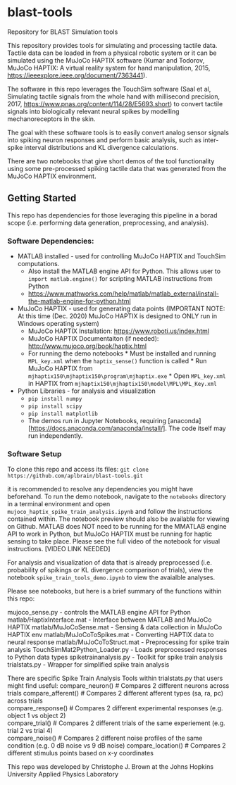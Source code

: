 # blast-tools
Repository for BLAST Simulation tools

This repository provides tools for simulating and processing tactile data. Tactile data can be loaded in from a physical robotic system or it can be simulated using the MuJoCo HAPTIX software (Kumar and Todorov, MuJoCo HAPTIX: A virtual reality system for hand manipulation, 2015, https://ieeexplore.ieee.org/document/7363441). 

The software in this repo leverages the TouchSim software (Saal et al, Simulating tactile signals from the whole hand with millisecond precision, 2017, https://www.pnas.org/content/114/28/E5693.short) to convert tactile signals into biologically relevant neural spikes by modelling mechanoreceptors in the skin.

The goal with these software tools is to easily convert analog sensor signals into spiking neuron responses and perform basic analysis, such as inter-spike interval distributions and KL divergence calculations.

There are two notebooks that give short demos of the tool functionality using some pre-processed spiking tactile data that was generated from the MuJoCo HAPTIX environment.

## Getting Started

This repo has dependencies for those leveraging this pipeline in a borad scope (i.e. performing data generation, preprocessing, and analysis).

### Software Dependencies:
* MATLAB installed - used for controlling MuJoCo HAPTIX and TouchSim computations.
    * Also install the MATLAB engine API for Python. This allows user to `import matlab.engine()` for scripting MATLAB instructions from Python
    * https://www.mathworks.com/help/matlab/matlab_external/install-the-matlab-engine-for-python.html
* MuJoCo HAPTIX - used for generating data points (IMPORTANT NOTE: At this time (Dec. 2020) MuJoCo HAPTIX is designed to ONLY run in Windows operating system)
    * MuJoCo HAPTIX Installation: https://www.roboti.us/index.html
    * MuJoCo HAPTIX Documentaiton (if needed): http://www.mujoco.org/book/haptix.html
    * For running the demo notebooks
          * Must be installed and running `MPL_key.xml` when the `haptix_sense()` function is called
          * Run MuJoCo HAPTIX from `mjhaptix150\mjhaptix150\program\mjhaptix.exe`
          * Open `MPL_key.xml` in HAPTIX from  `mjhaptix150\mjhaptix150\model\MPL\MPL_Key.xml`
* Python Libraries - for analysis and visualization
    * `pip install numpy`
    * `pip install scipy`
    * `pip install matplotlib`
    * The demos run in Jupyter Notebooks, requiring [anaconda][https://docs.anaconda.com/anaconda/install/]. The code itself may run independently.
          
### Software Setup

To clone this repo and access its files: `git clone https://github.com/aplbrain/blast-tools.git`

it is recommended to resolve any dependencies you might have beforehand. To run the demo notebook, navigate to the `notebooks` directory in a terminal environment and open `mujoco_haptix_spike_train_analysis.ipynb` and follow the instructions contained within. The notebook preview should also be available for viewing on Github. MATLAB does NOT need to be running for the MMATLAB engine API to work in Python, but MuJoCo HAPTIX must be running for haptic sensing to take place. Please see the full video of the notebook for visual instructions. [VIDEO LINK NEEDED]

For analysis and visualization of data that is already preprocessed (i.e. probability of spikings or KL divergence comparison of trials), view the notebook `spike_train_tools_demo.ipynb` to view the avaialble analyses.

Please see notebooks, but here is a brief summary of the functions within this repo:

mujoco_sense.py - controls the MATLAB engine API for Python
matlab/HaptixInterface.mat - Interface between MATLAB and MuJoCo HAPTIX
matlab/MuJoCoSense.mat - Sensing & data collection in MuJoCo HAPTIX env
matlab/MuJoCoToSpikes.mat - Converting HAPTIX data to neural response
matlab/MuJoCoToStruct.mat - Preprocessing for spike train analysis
TouchSimMat2Python_Loader.py - Loads preprocessed responses to Python data types
spiketrainanalysis.py - Toolkit for spike train analysis
trialstats.py - Wrapper for simplified spike train analysis

There are specific Spike Train Analysis Tools within trialstats.py that users might find useful:
compare_neuron()   # Compares 2 different neurons across trials 
compare_afferent() # Compares 2 different afferent types (sa, ra, pc) across trials  
compare_response() # Compares 2 different experimental responses (e.g. object 1 vs object 2)  
compare_trial()    # Compares 2 different trials of the same experiement (e.g. trial 2 vs trial 4)  
compare_noise()    # Compares 2 different noise profiles of the same condition (e.g. 0 dB noise vs 9 dB noise) 
compare_location() # Compares 2 different stimulus points based on x-y coordinates


This repo was developed by Christophe J. Brown at the Johns Hopkins University Applied Physics Laboratory
 
